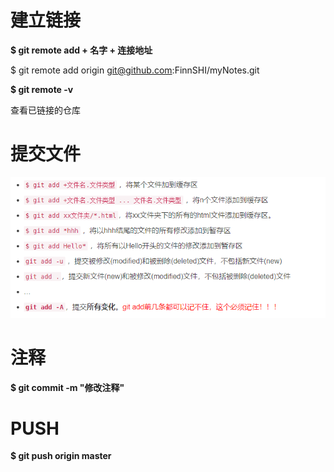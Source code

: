 # 建立链接

**$ git remote add + 名字 + 连接地址**

$ git remote add origin git@github.com:FinnSHI/myNotes.git



**$ git remote -v**

查看已链接的仓库



# 提交文件

![image-20211009211050036](https://raw.githubusercontent.com/FinnSHI/PictureBed/main/imgs/202110221302863.png)



# 注释

**$ git commit -m "修改注释"**



# PUSH

**$ git push origin master**

